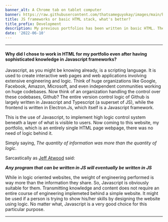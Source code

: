 ```yaml
---
banner_alt: A Chrome tab on tablet computer
banner: https://raw.githubusercontent.com/thatsameguyokay/images/main/html.jpg
title: JS frameworks or basic HTML stack, what's better?
title_prefix: Development
description: My previous portfolios has been written in basic HTML. The reason? Here you go.
date: '2022-06-10'
---
```

--- 

#### Why did I chose to work in HTML for my portfolio even after having sophisticated knowledge in Javascript frameworks?

Javascript, as you might be knowing already, is a scripting language. It is used to create interactive web pages and web applications involving extensive engineering and logic. Think of huge organizations like Google, Facebook, Amazon, Microsoft, and even independent communities working on huge codebases. Now think of an organization handling the control over these codebases, Github? The entire version control logic of Github is largely written in Javascript and Typescript (a superset of JS), while the frontend is written in Electron.Js, which itself is a Javascript framework. 

This is the use of Javascript, to implement high logic control system beneath a layer of what is visible to users. Now coming to this website, my portfolio, which is an entirely single HTML page webpage, there was no need of logic behind it.

Simply saying, _The quantity of information was more than the quantity of logic_.

Sarcastically as [Jeff Atwood](https://en.wikipedia.org/wiki/Jeff_Atwood) said:

_**Any program that can be written in JS will eventually be written in JS**_

While in logic oriented websites, the weight of engineering performed is way more than the information they share. So, Javascript is obviously suitable for them. Transmitting knowledge and content does not require an entire course of engineering implemeted behind a simple website. It might be used if a person is trying to show his/her skills by designing the website using logic. No matter what, Javascript is a very good choice for this particular purpose. 

---
